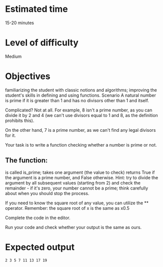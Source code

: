 # Estimated time
15-20 minutes

# Level of difficulty
Medium

# Objectives
familiarizing the student with classic notions and algorithms;
improving the student's skills in defining and using functions.
Scenario
A natural number is prime if it is greater than 1 and has no divisors other than 1 and itself.

Complicated? Not at all. For example, 8 isn't a prime number, as you can divide it by 2 and 4 (we can't use divisors equal to 1 and 8, as the definition prohibits this).

On the other hand, 7 is a prime number, as we can't find any legal divisors for it.


Your task is to write a function checking whether a number is prime or not.

## The function:

is called is_prime;
takes one argument (the value to check)
returns True if the argument is a prime number, and False otherwise.
Hint: try to divide the argument by all subsequent values (starting from 2) and check the remainder - if it's zero, your number cannot be a prime; think carefully about when you should stop the process.

If you need to know the square root of any value, you can utilize the ** operator. Remember: the square root of x is the same as x0.5

Complete the code in the editor.

Run your code and check whether your output is the same as ours.

# Expected output
<code>2 3 5 7 11 13 17 19</code>
